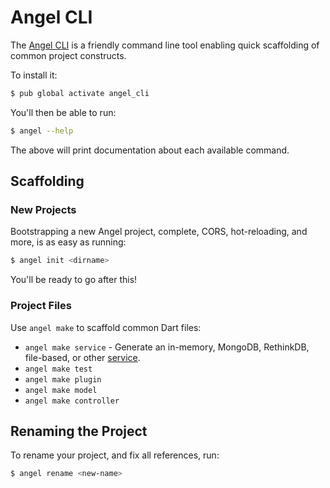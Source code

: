 # Angel CLI

The [Angel CLI](https://github.com/angel-dart/cli) is a friendly
command line tool enabling quick scaffolding of common project
constructs.

To install it:

```bash
$ pub global activate angel_cli
```

You'll then be able to run:

```bash
$ angel --help
```

The above will print documentation about each available command.


## Scaffolding
### New Projects
Bootstrapping a new Angel project, complete, CORS, hot-reloading, and
more, is as easy as running:

```bash
$ angel init <dirname>
```

You'll be ready to go after this!

### Project Files
Use `angel make` to scaffold common Dart files:
*  `angel make service` - Generate an in-memory, MongoDB, RethinkDB, file-based, or other [service](../services/service-basics.md).
* `angel make test`
* `angel make plugin`
* `angel make model`
* `angel make controller`

## Renaming the Project
To rename your project, and fix all references, run:

```bash
$ angel rename <new-name>
```